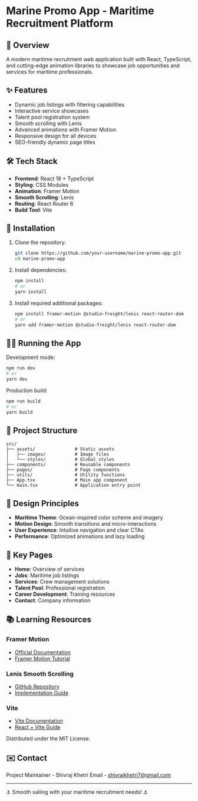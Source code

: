 # Marine Promo App - Maritime Recruitment Platform

## 📝 Overview

A modern maritime recruitment web application built with React, TypeScript, and cutting-edge animation libraries to showcase job opportunities and services for maritime professionals.

## ✨ Features

- Dynamic job listings with filtering capabilities
- Interactive service showcases
- Talent pool registration system
- Smooth scrolling with Lenis
- Advanced animations with Framer Motion
- Responsive design for all devices
- SEO-friendly dynamic page titles

## 🛠️ Tech Stack

- **Frontend**: React 18 + TypeScript
- **Styling**: CSS Modules
- **Animation**: Framer Motion
- **Smooth Scrolling**: Lenis
- **Routing**: React Router 6
- **Build Tool**: Vite

## 🚀 Installation

1. Clone the repository:
   ```bash
   git clone https://github.com/your-username/marine-promo-app.git
   cd marine-promo-app
   ```

2. Install dependencies:
   ```bash
   npm install
   # or
   yarn install
   ```

3. Install required additional packages:
   ```bash
   npm install framer-motion @studio-freight/lenis react-router-dom
   # or
   yarn add framer-motion @studio-freight/lenis react-router-dom
   ```

## 🏃‍♂️ Running the App

Development mode:
```bash
npm run dev
# or
yarn dev
```

Production build:
```bash
npm run build
# or
yarn build
```

## 📂 Project Structure

```
src/
├── assets/               # Static assets
│   ├── images/           # Image files
│   └── styles/           # Global styles
├── components/           # Reusable components
├── pages/                # Page components
├── utils/                # Utility functions
├── App.tsx               # Main app component
└── main.tsx              # Application entry point
```

## 🎨 Design Principles

- **Maritime Theme**: Ocean-inspired color scheme and imagery
- **Motion Design**: Smooth transitions and micro-interactions
- **User Experience**: Intuitive navigation and clear CTAs
- **Performance**: Optimized animations and lazy loading

## 🌊 Key Pages

- **Home**: Overview of services
- **Jobs**: Maritime job listings
- **Services**: Crew management solutions
- **Talent Pool**: Professional registration
- **Career Development**: Training resources
- **Contact**: Company information

## 📚 Learning Resources

### Framer Motion
- [Official Documentation](https://www.framer.com/motion/)
- [Framer Motion Tutorial](https://www.youtube.com/watch?v=1vKiPwEYbyk)

### Lenis Smooth Scrolling
- [GitHub Repository](https://github.com/studio-freight/lenis)
- [Implementation Guide](https://blog.studiofreight.com/lenis/)

### Vite
- [Vite Documentation](https://vitejs.dev/)
- [React + Vite Guide](https://vitejs.dev/guide/)


Distributed under the MIT License.

## ✉️ Contact

Project Maintainer - Shivraj Khetri
Email - shivrajkhetri7@gmail.com  

---

⚓ Smooth sailing with your maritime recruitment needs! ⚓